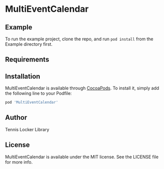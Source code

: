 # MultiEventCalendar

## Example

To run the example project, clone the repo, and run `pod install` from the Example directory first.

## Requirements

## Installation

MultiEventCalendar is available through [CocoaPods](https://cocoapods.org). To install
it, simply add the following line to your Podfile:

```ruby
pod 'MultiEventCalendar'
```

## Author

Tennis Locker Library

## License

MultiEventCalendar is available under the MIT license. See the LICENSE file for more info.
